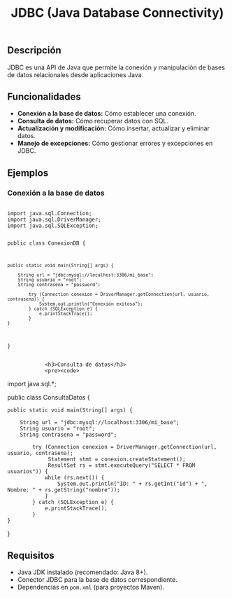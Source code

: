 <!DOCTYPE html>
<html lang="es">
<head>
</head>
<body>
    <main>
        <header>
            <h1>JDBC (Java Database Connectivity)</h1>
        </header>
        <section>
            <h2>Descripción</h2>
            <p>JDBC es una API de Java que permite la conexión y manipulación de bases de datos relacionales desde aplicaciones Java.</p>
        </section>
        <section>
            <h2>Funcionalidades</h2>
            <ul>
                <li><strong>Conexión a la base de datos:</strong> Cómo establecer una conexión.</li>
                <li><strong>Consulta de datos:</strong> Cómo recuperar datos con SQL.</li>
                <li><strong>Actualización y modificación:</strong> Cómo insertar, actualizar y eliminar datos.</li>
                <li><strong>Manejo de excepciones:</strong> Cómo gestionar errores y excepciones en JDBC.</li>
            </ul>
        </section>
        <section>
            <h2>Ejemplos</h2>
            <article>
                <h3>Conexión a la base de datos</h3>
                <pre><code>
import java.sql.Connection;
import java.sql.DriverManager;
import java.sql.SQLException;
                    
public class ConexionDB {

    public static void main(String[] args) {
    
        String url = "jdbc:mysql://localhost:3306/mi_base";
        String usuario = "root";
        String contrasena = "password"; 
        
            try (Connection conexion = DriverManager.getConnection(url, usuario, contrasena)) {
                System.out.println("Conexión exitosa");
            } catch (SQLException e) {
                e.printStackTrace();
            }
    }
}
                </code></pre>
            </article>
            <article>
            
                <h3>Consulta de datos</h3>
                <pre><code>
import java.sql.*;

public class ConsultaDatos {

    public static void main(String[] args) {
    
        String url = "jdbc:mysql://localhost:3306/mi_base";
        String usuario = "root";
        String contrasena = "password";
        
            try (Connection conexion = DriverManager.getConnection(url, usuario, contrasena);
                 Statement stmt = conexion.createStatement();
                 ResultSet rs = stmt.executeQuery("SELECT * FROM usuarios")) {            
                while (rs.next()) {
                    System.out.println("ID: " + rs.getInt("id") + ", Nombre: " + rs.getString("nombre"));
                }
            } catch (SQLException e) {
                e.printStackTrace();
            }
    }
}
                </code></pre>
            </article>
        </section>
        <section>
            <h2>Requisitos</h2>
            <ul>
                <li>Java JDK instalado (recomendado: Java 8+).</li>
                <li>Conector JDBC para la base de datos correspondiente.</li>
                <li>Dependencias en <code>pom.xml</code> (para proyectos Maven).</li>
            </ul>
        </section>
    </main>
</body>
</html>
